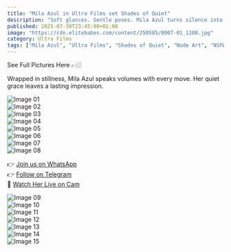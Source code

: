 ```yaml
---
title: "Mila Azul in Ultra Films set Shades of Quiet"
description: "Soft glances. Gentle poses. Mila Azul turns silence into pure sensual poetry."
published: 2025-07-30T23:45:00+01:00
image: "https://cdn.elitebabes.com/content/250585/0007-01_1200.jpg"
category: Ultra Films
tags: ["Mila Azul", "Ultra Films", "Shades of Quiet", "Nude Art", "NSFW"]
---
```


See Full Pictures Here 👉🏼

Wrapped in stillness, Mila Azul speaks volumes with every move. Her quiet grace leaves a lasting impression.

![Image 01](https://cdn.elitebabes.com/content/250585/0007-01_1200.jpg)  
![Image 02](https://cdn.elitebabes.com/content/250585/0007-02_1200.jpg)  
![Image 03](https://cdn.elitebabes.com/content/250585/0007-03_1200.jpg)  
![Image 04](https://cdn.elitebabes.com/content/250585/0007-04_1200.jpg)  
![Image 05](https://cdn.elitebabes.com/content/250585/0007-05_1200.jpg)  
![Image 06](https://cdn.elitebabes.com/content/250585/0007-06_1200.jpg)  
![Image 07](https://cdn.elitebabes.com/content/250585/0007-07_1200.jpg)  
![Image 08](https://cdn.elitebabes.com/content/250585/0007-08_1200.jpg)  

👉 [Join us on WhatsApp](https://whatsapp.com/channel/0029VaMsUAp7tkjI8KcaRn10)  
👉 [Follow on Telegram](https://t.me/Xibabes)  
🔞 [Watch Her Live on Cam](https://redirecting-kappa.vercel.app/)

![Image 09](https://cdn.elitebabes.com/content/250585/0007-09_1200.jpg)  
![Image 10](https://cdn.elitebabes.com/content/250585/0007-10_1200.jpg)  
![Image 11](https://cdn.elitebabes.com/content/250585/0007-11_1200.jpg)  
![Image 12](https://cdn.elitebabes.com/content/250585/0007-12_1200.jpg)  
![Image 13](https://cdn.elitebabes.com/content/250585/0007-13_1200.jpg)  
![Image 14](https://cdn.elitebabes.com/content/250585/0007-14_1200.jpg)  
![Image 15](https://cdn.elitebabes.com/content/250585/0007-15_1200.jpg)
